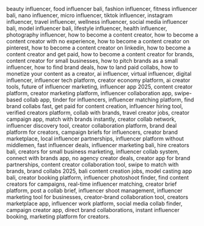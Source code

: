 beauty influencer, food influencer bali, fashion influencer, fitness influencer bali, nano influencer, micro influencer, tiktok influencer, instagram influencer, travel influencer, wellness influencer, social media influencer bali, model influencer bali, lifestyle influencer, health influencer, photography influencer, how to become a content creator, how to become a content creator with no experience, how to become a content creator on pinterest, how to become a content creator on linkedin, how to become a content creator and get paid, how to become a content creator for brands, content creator for small businesses, how to pitch brands as a small influencer, how to find brand deals, how to land paid collabs, how to monetize your content as a creator, ai influencer, virtual influencer, digital influencer, influencer tech platform, creator economy platform, ai creator tools, future of influencer marketing, influencer app 2025, content creator platform, creator marketing platform, influencer collaboration app, swipe-based collab app, tinder for influencers, influencer matching platform, find brand collabs fast, get paid for content creation, influencer hiring tool, verified creators platform, collab with brands, travel creator jobs, creator campaign app, match with brands instantly, creator collab network, influencer discovery tool, creator collaboration platform, brand deal platform for creators, campaign briefs for influencers, creator brand marketplace, local influencer partnerships, influencer platform without middlemen, fast influencer deals, influencer marketing bali, hire creators bali, creators for small business marketing, influencer collab system, connect with brands app, no agency creator deals, creator app for brand partnerships, content creator collaboration tool, swipe to match with brands, brand collabs 2025, bali content creation jobs, model casting app bali, creator booking platform, influencer photoshoot finder, find content creators for campaigns, real-time influencer matching, creator brief platform, post a collab brief, influencer shoot management, influencer marketing tool for businesses, creator-brand collaboration tool, creators marketplace app, influencer work platform, social media collab finder, campaign creator app, direct brand collaborations, instant influencer booking, marketing platform for creators. 